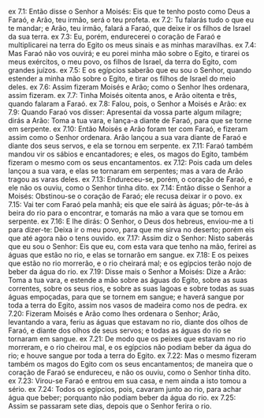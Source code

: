 ex 7.1: Então disse o Senhor a Moisés: Eis que te tenho posto como Deus a Faraó, e Arão, teu irmão, será o teu profeta.
ex 7.2: Tu falarás tudo o que eu te mandar; e Arão, teu irmão, falará a Faraó, que deixe ir os filhos de Israel da sua terra.
ex 7.3: Eu, porém, endurecerei o coração de Faraó e multiplicarei na terra do Egito os meus sinais e as minhas maravilhas.
ex 7.4: Mas Faraó não vos ouvirá; e eu porei minha mão sobre o Egito, e tirarei os meus exércitos, o meu povo, os filhos de Israel, da terra do Egito, com grandes juízos.
ex 7.5: E os egípcios saberão que eu sou o Senhor, quando estender a minha mão sobre o Egito, e tirar os filhos de Israel do meio deles.
ex 7.6: Assim fizeram Moisés e Arão; como o Senhor lhes ordenara, assim fizeram.
ex 7.7: Tinha Moisés oitenta anos, e Arão oitenta e três, quando falaram a Faraó.
ex 7.8: Falou, pois, o Senhor a Moisés e Arão:
ex 7.9: Quando Faraó vos disser: Apresentai da vossa parte algum milagre; dirás a Arão: Toma a tua vara, e lança-a diante de Faraó, para que se torne em serpente.
ex 7.10: Então Moisés e Arão foram ter com Faraó, e fizeram assim como o Senhor ordenara. Arão lançou a sua vara diante de Faraó e diante dos seus servos, e ela se tornou em serpente.
ex 7.11: Faraó também mandou vir os sábios e encantadores; e eles, os magos do Egito, também fizeram o mesmo com os seus encantamentos.
ex 7.12: Pois cada um deles lançou a sua vara, e elas se tornaram em serpentes; mas a vara de Arão tragou as varas deles.
ex 7.13: Endureceu-se, porém, o coração de Faraó, e ele não os ouviu, como o Senhor tinha dito.
ex 7.14: Então disse o Senhor a Moisés: Obstinou-se o coração de Faraó; ele recusa deixar ir o povo.
ex 7.15: Vai ter com Faraó pela manhã; eis que ele sairá às águas; pôr-te-ás à beira do rio para o encontrar, e tomarás na mão a vara que se tomou em serpente.
ex 7.16: E lhe dirás: O Senhor, o Deus dos hebreus, enviou-me a ti para dizer-te: Deixa ir o meu povo, para que me sirva no deserto; porém eis que até agora não o tens ouvido.
ex 7.17: Assim diz o Senhor: Nisto saberás que eu sou o Senhor: Eis que eu, com esta vara que tenho na mão, ferirei as águas que estão no rio, e elas se tornarão em sangue.
ex 7.18: E os peixes que estão no rio morrerão, e o rio cheirará mal; e os egípcios terão nojo de beber da água do rio.
ex 7.19: Disse mais o Senhor a Moisés: Dize a Arão: Toma a tua vara, e estende a mão sobre as águas do Egito, sobre as suas correntes, sobre os seus rios, e sobre as suas lagoas e sobre todas as suas águas empoçadas, para que se tornem em sangue; e haverá sangue por toda a terra do Egito, assim nos vasos de madeira como nos de pedra.
ex 7.20: Fizeram Moisés e Arão como lhes ordenara o Senhor; Arão, levantando a vara, feriu as águas que estavam no rio, diante dos olhos de Faraó, e diante dos olhos de seus servos; e todas as águas do rio se tornaram em sangue.
ex 7.21: De modo que os peixes que estavam no rio morreram, e o rio cheirou mal, e os egípcios não podiam beber da água do rio; e houve sangue por toda a terra do Egito.
ex 7.22: Mas o mesmo fizeram também os magos do Egito com os seus encantamentos; de maneira que o coração de Faraó se endureceu, e não os ouviu, como o Senhor tinha dito.
ex 7.23: Virou-se Faraó e entrou em sua casa, e nem ainda a isto tomou a sério.
ex 7.24: Todos os egípcios, pois, cavaram junto ao rio, para achar água que beber; porquanto não podiam beber da água do rio.
ex 7.25: Assim se passaram sete dias, depois que o Senhor ferira o rio.
